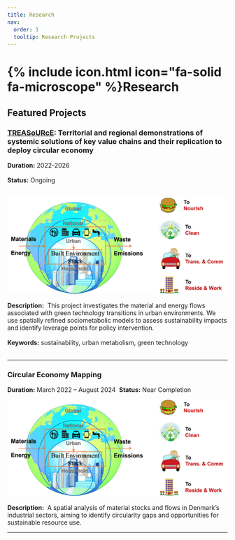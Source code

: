 ```yaml
---
title: Research
nav:
  order: 1
  tooltip: Research Projects
---
```


# {% include icon.html icon="fa-solid fa-microscope" %}Research

## Featured Projects

### [TREASoURcE](https://treasource.eu/): Territorial and regional demonstrations of systemic solutions of key value chains and their replication to deploy circular economy
**Duration:** 2022-2026<br><br>
**Status:** Ongoing<br><br>

![test](../images/overview.png)

**Description:**  
This project investigates the material and energy flows associated with green technology transitions in urban environments. We use spatially refined sociometabolic models to assess sustainability impacts and identify leverage points for policy intervention.<br><br>
**Keywords:** sustainability, urban metabolism, green technology<br><br>

---

### <i class="fa-solid fa-recycle"></i> Circular Economy Mapping
**Duration:** March 2022 – August 2024  
**Status:** Near Completion  

![test2](../images/overview.png)

**Description:**  
A spatial analysis of material stocks and flows in Denmark’s industrial sectors, aiming to identify circularity gaps and opportunities for sustainable resource use.

---

